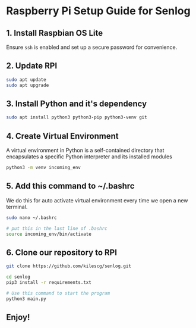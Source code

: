 # Raspberry Pi Setup Guide for Senlog

## 1. Install Raspbian OS Lite 
Ensure `ssh` is enabled and set up a secure password for convenience. 
## 2. Update RPI 
```bash
sudo apt update
sudo apt upgrade
```

## 3. Install Python and it's dependency
```bash
sudo apt install python3 python3-pip python3-venv git
```

## 4. Create Virtual Environment 
A virtual environment in Python is a self-contained directory that encapsulates a specific Python interpreter and its installed modules
```bash
python3 -m venv incoming_env
```

## 5. Add this command to ~/.bashrc
We do this for auto activate virtual environment every time we open a new terminal.
```bash
sudo nano ~/.bashrc

# put this in the last line of .bashrc
source incoming_env/bin/activate
```

## 6. Clone our repository to RPI
```bash
git clone https://github.com/kilescg/senlog.git

cd senlog
pip3 install -r requirements.txt

# Use this command to start the program
python3 main.py 
```

## Enjoy!
